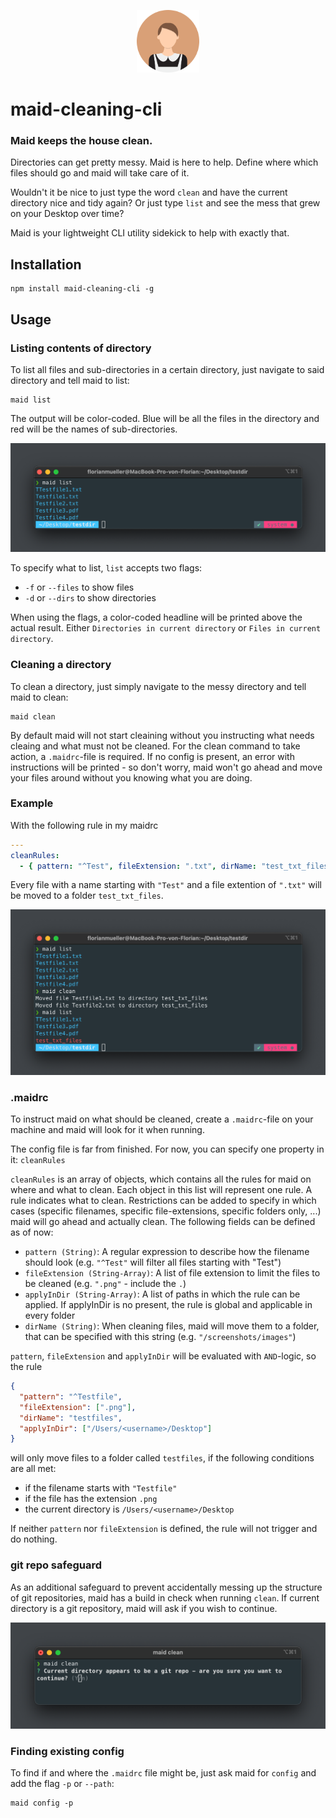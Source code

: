 <p align="center">
  <img src="resources/maid_icon.png" alt="logo" width="100" height="100">
</p>

# maid-cleaning-cli

### Maid keeps the house clean.

Directories can get pretty messy. Maid is here to help. Define where which files should go and maid will take care of it.

Wouldn't it be nice to just type the word `clean` and have the current directory nice and tidy again? Or just type `list` and see the mess that grew on your Desktop over time?

Maid is your lightweight CLI utility sidekick to help with exactly that.

## Installation

```
npm install maid-cleaning-cli -g
```

## Usage

### Listing contents of directory

To list all files and sub-directories in a certain directory, just navigate to said directory and tell maid to list:

```
maid list
```

The output will be color-coded. Blue will be all the files in the directory and red will be the names of sub-directories.

<p align="center">
  <img src="resources/maid_resource-screenshot_maid-list.png" alt="logo">
</p>

To specify what to list, `list` accepts two flags:

- `-f` or `--files` to show files
- `-d` or `--dirs` to show directories

When using the flags, a color-coded headline will be printed above the actual result. Either `Directories in current directory` or `Files in current directory`.

### Cleaning a directory

To clean a directory, just simply navigate to the messy directory and tell maid to clean:

```
maid clean
```

By default maid will not start cleaining without you instructing what needs cleaing and what must not be cleaned. For the clean command to take action, a `.maidrc`-file is required. If no config is present, an error with instructions will be printed - so don't worry, maid won't go ahead and move your files around without you knowing what you are doing.

### Example

With the following rule in my maidrc

```yaml
---
cleanRules:
  - { pattern: "^Test", fileExtension: ".txt", dirName: "test_txt_files" }
```

Every file with a name starting with `"Test"` and a file extention of `".txt"` will be moved to a folder `test_txt_files`.

<p align="center">
  <img src="resources/maid_resource-screenshot-list-and-clean.png" alt="logo">
</p>

### .maidrc

To instruct maid on what should be cleaned, create a `.maidrc`-file on your machine and maid will look for it when running.

The config file is far from finished. For now, you can specify one property in it: `cleanRules`

`cleanRules` is an array of objects, which contains all the rules for maid on where and what to clean. Each object in this list will represent one rule. A rule indicates what to clean. Restrictions can be added to specify in which cases (specific filenames, specific file-extensions, specific folders only, ...) maid will go ahead and actually clean. The following fields can be defined as of now:

- `pattern (String)`: A regular expression to describe how the filename should look (e.g. `"^Test"` will filter all files starting with "Test")
- `fileExtension (String-Array)`: A list of file extension to limit the files to be cleaned (e.g. `".png"` - include the `.`)
- `applyInDir (String-Array)`: A list of paths in which the rule can be applied. If applyInDir is no present, the rule is global and applicable in every folder
- `dirName (String)`: When cleaning files, maid will move them to a folder, that can be specified with this string (e.g. `"/screenshots/images"`)

`pattern`, `fileExtension` and `applyInDir` will be evaluated with `AND`-logic, so the rule

```json
{
  "pattern": "^Testfile",
  "fileExtension": [".png"],
  "dirName": "testfiles",
  "applyInDir": ["/Users/<username>/Desktop"]
}
```

will only move files to a folder called `testfiles`, if the following conditions are all met:

- if the filename starts with `"Testfile"`
- if the file has the extension `.png`
- the current directory is `/Users/<username>/Desktop`

If neither `pattern` nor `fileExtension` is defined, the rule will not trigger and do nothing.

### git repo safeguard

As an additional safeguard to prevent accidentally messing up the structure of git repositories, maid has a build in check when running `clean`. If current directory is a git repository, maid will ask if you wish to continue.

<p align="center">
  <img src="resources/maid_resource-screenshot_git-safeguard.png" alt="logo">
</p>

###

### Finding existing config

To find if and where the `.maidrc` file might be, just ask maid for `config` and add the flag `-p` or `--path`:

```
maid config -p
```
